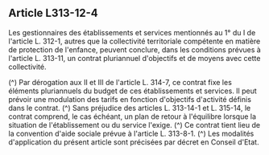 ## Article L313-12-4

Les gestionnaires des établissements et services mentionnés au 1° du I de l'article L. 312-1, autres que
la collectivité territoriale compétente en matière de protection de l'enfance, peuvent conclure, dans
les conditions prévues à l'article L. 313-11, un contrat pluriannuel d'objectifs et de moyens avec cette
collectivité.


(^)
Par dérogation aux II et III de l'article L. 314-7, ce contrat fixe les éléments pluriannuels du budget de ces
établissements et services. Il peut prévoir une modulation des tarifs en fonction d'objectifs d'activité définis
dans le contrat. (^)
Sans préjudice des articles L. 313-14-1 et L. 315-14, le contrat comprend, le cas échéant, un plan de retour à
l'équilibre lorsque la situation de l'établissement ou du service l'exige. (^)
Ce contrat tient lieu de la convention d'aide sociale prévue à l'article L. 313-8-1. (^)
Les modalités d'application du présent article sont précisées par décret en Conseil d'Etat.

